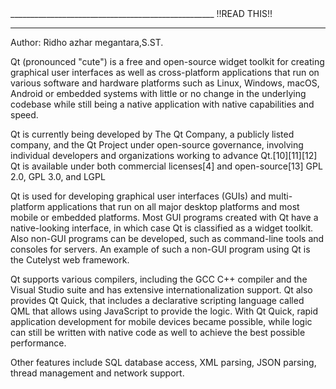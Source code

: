 <QT TUTORIAL >
___________________________________________________
!!READ THIS!!
  
  
  
__________________________________________________
Author: Ridho azhar megantara,S.ST.

Qt (pronounced "cute") is a free and open-source widget toolkit for creating graphical user interfaces as well as cross-platform 
applications that run on various software and hardware platforms 
such as Linux, Windows, macOS, Android or embedded systems with little or no change in the underlying codebase 
while still being a native application with native capabilities and speed.

Qt is currently being developed by The Qt Company, a publicly listed company, and the Qt Project under open-source governance, involving individual developers and organizations working to advance Qt.[10][11][12] Qt is available under both commercial licenses[4] and open-source[13] GPL 2.0, GPL 3.0, and LGPL

Qt is used for developing graphical user interfaces (GUIs) and multi-platform applications
that run on all major desktop platforms and most mobile or embedded platforms. Most GUI programs created with 
Qt have a native-looking interface, in which case Qt is classified as a widget toolkit. Also non-GUI programs can be developed, 
such as command-line tools and consoles for servers. An example of such a non-GUI program using Qt is the Cutelyst web framework.

Qt supports various compilers, including the GCC C++ compiler and the Visual Studio suite and has extensive internationalization support. 
Qt also provides Qt Quick, that includes a declarative scripting language called QML that allows using JavaScript to provide the logic. With Qt Quick, 
rapid application development for mobile devices became possible, while logic can still be written with native code as well to achieve the best possible performance.

Other features include SQL database access, XML parsing, JSON parsing, thread management and network support. 
